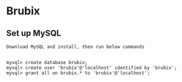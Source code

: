 # Brubix

## Set up MySQL ##

    Download MySQL and install, then run below commands
         
    
    mysql> create database brubix;
    mysql> create user 'brubix'@'localhost' identified by 'brubix';
    mysql> grant all on brubix.* to 'brubix'@'localhost';    

